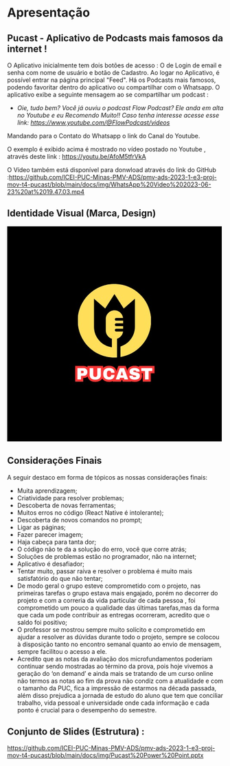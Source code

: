 # Apresentação

## Pucast - Aplicativo de Podcasts mais famosos da internet ! 

O Aplicativo inicialmente tem dois botões de acesso : O de Login de email e senha com nome de usuário e botão de Cadastro. Ao logar no Aplicativo, é possível entrar na página principal  "Feed". Há os Podcasts mais famosos, podendo favoritar dentro do aplicativo ou compartilhar com o Whatsapp. O aplicativo exibe a seguinte mensagem ao se compartilhar um podcast : 

 * *Oie, tudo bem? 
 Você já ouviu o podcast Flow Podcast? Ele anda em alta no Youtube e eu Recomendo Muito!! 
 Caso tenha interesse acesse esse link: https://www.youtube.com/@FlowPodcast/videos*

 Mandando para o Contato do Whatsapp o link do Canal do Youtube.

 O exemplo é exibido acima é mostrado no vídeo postado no Youtube , através deste link : https://youtu.be/AfoM5tfrVkA 

 O Vídeo também está disponível para donwload através do link do GitHub :https://github.com/ICEI-PUC-Minas-PMV-ADS/pmv-ads-2023-1-e3-proj-mov-t4-pucast/blob/main/docs/img/WhatsApp%20Video%202023-06-23%20at%2019.47.03.mp4

## Identidade Visual (Marca, Design)

![[Símbolo Pucast](docs/img/WhatsApp Image 2023-06-04 at 19.10.58 (1).jpeg)](https://github.com/ICEI-PUC-Minas-PMV-ADS/pmv-ads-2023-1-e3-proj-mov-t4-pucast/blob/main/docs/img/WhatsApp%20Image%202023-06-04%20at%2019.10.58%20(1).jpeg)

## Considerações Finais 
A seguir destaco em forma de tópicos as nossas considerações finais:
* Muita aprendizagem;
* Criatividade para resolver problemas;
* Descoberta de novas ferramentas;
* Muitos erros no código (React Native é intolerante);
* Descoberta de novos comandos no prompt;
* Ligar as páginas;
* Fazer parecer imagem;
* Haja cabeça para tanta dor;
* O código não te da a solução do erro, você que corre atrás;
* Soluções de problemas estão no programador, não na internet;
* Aplicativo é desafiador;
* Tentar muito, passar raiva e resolver o problema é muito mais satisfatório do que não tentar;
* De modo geral o grupo esteve comprometido com o projeto, nas primeiras tarefas o grupo estava mais engajado, porém no decorrer do projeto e com a correria da vida particular de cada pessoa , foi comprometido um pouco a qualidade das últimas tarefas,mas da forma que cada um pode contribuir as entregas ocorreram, acredito que o saldo foi positivo;
* O professor se mostrou sempre muito solícito e comprometido em ajudar a resolver as dúvidas durante todo o projeto, sempre se colocou à disposição tanto no encontro semanal quanto ao envio de mensagem, sempre facilitou o acesso a ele.
* Acredito que as notas da avaliação dos microfundamentos poderiam continuar sendo mostradas ao término da prova, pois hoje vivemos a geração do ‘on demand’ e ainda mais se tratando de um curso online não termos as notas ao fim da prova não condiz com a atualidade e com o tamanho da PUC, fica a impressão de estarmos na década passada, além disso prejudica a jornada de estudo do aluno que tem que conciliar trabalho, vida pessoal e universidade onde cada informação e cada ponto é crucial para o desempenho do semestre.
  
## Conjunto de Slides (Estrutura) : 

https://github.com/ICEI-PUC-Minas-PMV-ADS/pmv-ads-2023-1-e3-proj-mov-t4-pucast/blob/main/docs/img/Pucast%20Power%20Point.pptx
